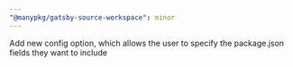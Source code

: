 ```yaml
---
"@manypkg/gatsby-source-workspace": minor
---
```


Add new config option, which allows the user to specify the package.json fields they want to include
